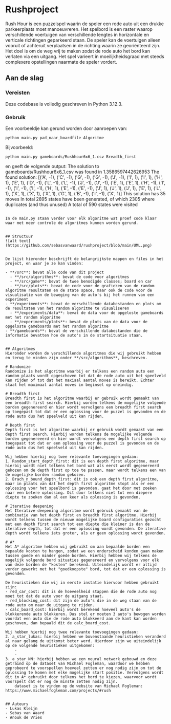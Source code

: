 # Rushproject
Rush Hour is een puzzelspel waarin de speler een rode auto uit een drukke parkeerplaats moet manoeuvreren. Het spelbord is een raster waarop verschillende voertuigen van verschillende lengtes in horizontale en verticale richtingen geparkeerd staan. De speler kan de voertuigen alleen vooruit of achteruit verplaatsen in de richting waarin ze georiënteerd zijn. Het doel is om de weg vrij te maken zodat de rode auto het bord kan verlaten via een uitgang. Het spel varieert in moeilijkheidsgraad met steeds complexere opstellingen naarmate de speler vordert.

## Aan de slag

### Vereisten
Deze codebase is volledig geschreven in Python 3.12.3.

### Gebruik
Een voorbeeldje kan gerund worden door aanroepen van:

```
python main.py pad_naar_boardfile Algoritme
```

Bijvoorbeeld:

```
python main.py gameboards/Rushhour6x6_1.csv Breadth_first
```

en geeft de volgende output:
The solution to gameboards/Rushhour6x6_1.csv was found in 1.3586597442626953
The found solution: [('A', -1), ('C', -1), ('G', -1), ('G', -1), ('J', -1), ('I', 1), ('I', 1), ('H', 1), ('E', 1), ('D', -1), ('L', -1), ('L', -1), ('J', -1), ('J', -1), ('E', 1), ('E', 1), ('H', -1), ('I', -1), ('I', -1), ('I', -1), ('H', 1), ('E', -1), ('E', -1), ('J', 1), ('J', 1), ('J', 1), ('E', 1), ('L', 1), ('X', 1), ('X', 1), ('X', 1), ('G', 1), ('B', -1), ('I', -1), ('X', 1)]
This solution has 35 moves
In total 2895 states have been generated, of which 2305 where duplicates (and thus unused)
A total of 590 states were visited
```

In de main.py staan verder voor elk algoritme wat proef code klaar waar met meer controle de algoritmes kunnen worden gerund.


## Structuur
![alt text](https://github.com/sebasvanwaard/rushproject/blob/main/UML.png)


De lijst hieronder beschrijft de belangrijkste mappen en files in het project, en waar je ze kan vinden:

- **/src**: bevat alle code van dit project
  - **/src/algorithms**: bevat de code voor algoritmes
  - **/src/game**: bevat de twee benodigde classes; board en car
  - **/src/plots**: bevat de code voor de grafieken van de random algoritme resultaten en de state space, maar ook de code voor de visualisatie van de beweging van de auto's bij het runnen van een experiment
- **/experiments**: bevat de verschillende databestanden en plots om de resultaten van het random algoritme te visualiseren
  - **/experiments/data**: bevat de data voor de opgeloste gameboards met het random algoritme
  - **/experiments/plots**: bevat de plots van de data voor de opgeloste gameboards met het random algoritme  
- **/gameboards**: bevat de verschillende databestanden die de informatie bevatten hoe de auto's in de startsituatie staan. 


## Algoritmes
Hieronder worden de verschillende algoritmes die wij gebruikt hebben en terug te vinden zijn onder **/src/algorithms**, beschreven.

# Randomize
Randomize is het algoritme waarbij er telkens een random auto een random plaats wordt opgeschoven tot dat de rode auto uit het speelveld kan rijden of tot dat het maxiaal aantal moves is bereikt. Echter staat het maximaal aantal moves in beginsel op oneindig. 

# Breadth first
Breadth first is het algoritme waarbij er gebruik wordt gemaakt van een breadth first search. Hierbij worden telkens de mogelijke volgende borden gegenereerd en hier wordt vervolgens een breadth first search op toegepast tot dat er een oplossing voor de puzzel is gevonden en de rode auto dus het speelveld uit kan rijden. 

# Depth first
Depth first is het algoritme waarbij er gebruik wordt gemaakt van een depth first search. Hierbij worden telkens de mogelijke volgende borden gegenereeerd en hier wordt vervolgens een depth first search op toegepast tot dat er een oplossing voor de puzzel is gevonden en de rode auto dus het speelveld uit kan rijden. 

Wij hebben hierbij nog twee relevante toevoegingen gedaan:
1. Random_start_depth_first: dit is een depth first algoritme, maar hierbij wordt niet telkens het bord wat als eerst wordt gegenereerd gekozen om de depth first op toe te passen, maar wordt telkens een van de mogelijke borden random gekozen. 
2. Brach_n_bound_depth_first: dit is ook een depth first algoritme, maar in plaats van dat het depth first algoritme stopt als er een oplossing voor het speelbord is gevonden, gaat het door met zoeken naar een betere oplossing. Dit door telkens niet tot een diepere diepte te zoeken dan al een keer als oplossing is gevonden. 

# Iterative deepening
Het Iterative deepening algoritme wordt gebruik gemaakt van de combinatie van het depth first en breadth first algoritme. Hierbij wordt telkens tussen de nieuwe mogelijke board configuraties gezocht met een depth first search tot een diepte die kleiner is dan de iterative depth, tot dat er een oplossing wordt gevonden. De iterative depth wordt telkens iets groter, als er geen oplossing wordt gevonden. 

# A*
Het A* algoritme hebben wij gebruikt om aan bepaalde borden een bepaalde kosten te hangen, zodat we een onderscheid konden gaan maken tussen goede en minder goede borden. Hierbij hebben wij telkens de mogelijk volgende bord situaties gegenereerd en vervolgens voor elk van deze borden de "kosten" berekend. Uiteindelijk wordt er altijd verder gewerkt met het "goedkoopste" bord, tot dat er een oplossing is gevonden. 

De heuristieken die wij in eerste instatie hiervoor hebben gebruikt zijn:
- red_car_cost: dit is de hoeveelheid stappen die de rode auto nog moet tot dat de auto voor de uitgang staat.
- red_blocking_cost: dit zijn de auto's die in de weg staan van de rode auto om naar de uitgang te rijden.
- calc_board_cost: hierbij wordt berekend hoeveel auto's de blokkerende auto blokkeren. Dus stel er moeten 3 auto's bewogen worden voordat een auto die de rode auto blokkeerd aan de kant kan worden geschoven, dan bepaald dit de calc_board_cost. 

Wij hebben hierbij nog twee relevante toevoegingen gedaan:
2. a_star_lukas: hierbij hebben we bovenstaande heuristieken veranderd al naar gelang de uitkomst beter werd. Hierdoor zijn we uiteindelijk op de volgende heuristieken uitgekomen:
    - 
    - 
3. a_star_NN: hierbij hebben we een neural network gebouwd en deze getraind op de dataset van Michael Fogleman, waardoor we hebben geprobeerd te voorspellen hoeveel zetten er nog nodig zijn om tot de oplossing te komen met elke mogelijke start positie. Vervolgens wordt dit in A* gebruikt door telkens het bord te kiezen, waarvoor wordt voorspelt dat er nog de minste zetten nodig zijn.
    dataset is te vinden op de website van Michael Fogleman: https://www.michaelfogleman.com/projects/#rush 


## Auteurs
- Lukas Kleijn
- Sebas van Waard
- Anouk de Vries



